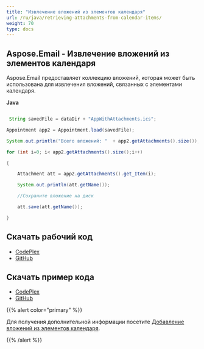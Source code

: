 ```yaml
---
title: "Извлечение вложений из элементов календаря"
url: /ru/java/retrieving-attachments-from-calendar-items/
weight: 70
type: docs
---
```


## **Aspose.Email - Извлечение вложений из элементов календаря**
Aspose.Email предоставляет коллекцию вложений, которая может быть использована для извлечения вложений, связанных с элементами календаря.

**Java**

``` java

 String savedFile = dataDir + "AppWithAttachments.ics";

Appointment app2 = Appointment.load(savedFile);

System.out.println("Всего вложений: "  + app2.getAttachments().size());

for (int i=0; i< app2.getAttachments().size();i++)

{

	Attachment att = app2.getAttachments().get_Item(i);

	System.out.println(att.getName());

	//Сохраните вложение на диск

	att.save(att.getName());

}

```
## **Скачать рабочий код**
- [CodePlex](https://archive.codeplex.com/?p=asposeemailjavaapachepoi)
- [GitHub](https://github.com/aspose-email/Aspose.Email-for-Java/releases/tag/Aspose.Email_Java_for_Apache_POI-v1.0.0)
## **Скачать пример кода**
- [CodePlex](https://archive.codeplex.com/?p=asposeemailjavaapachepoi#src/main/java/com/aspose/email/examples/asposefeatures/appointments/getattachmentsfromcalender/AsposeGetAttachmentsFromCalender.java)
- [GitHub](https://github.com/aspose-email/Aspose.Email-for-Java/blob/master/Plugins/Aspose_Email_for_Apache_POI/src/main/java/com/aspose/email/examples/asposefeatures/appointments/getattachmentsfromcalender/AsposeGetAttachmentsFromCalender.java)

{{% alert color="primary" %}} 

Для получения дополнительной информации посетите [Добавление вложений из элементов календаря](/email/java/adding-attachments-to-calendar-items/).

{{% /alert %}}